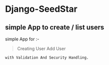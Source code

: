 # Django-SeedStar
## simple App to create / list users 

simple App for :-

> Creating User
> Add User

```
with Validation And Security Handling.
```

